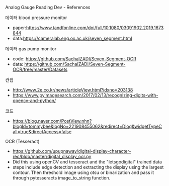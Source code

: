 Analog Gauge Reading Dev - References


   
데이터 blood pressure monitor
- paper:https://www.tandfonline.com/doi/full/10.1080/03091902.2019.1673844
- data:https://cameralab.eng.ox.ac.uk/seven_segment.html

데이터 gas pump monitor
- code: https://github.com/SachaIZADI/Seven-Segment-OCR
- data: https://github.com/SachaIZADI/Seven-Segment-OCR/tree/master/Datasets


컨셉
- http://www.2e.co.kr/news/articleView.html?idxno=203138
- https://www.pyimagesearch.com/2017/02/13/recognizing-digits-with-opencv-and-python/


코드
- https://blog.naver.com/PostView.nhn?blogId=tommybee&logNo=221908455062&redirect=Dlog&widgetTypeCall=true&directAccess=false


OCR (Tesseract)
- https://github.com/upupnaway/digital-display-character-rec/blob/master/digital_display_ocr.py
- Did this using openCV and tesseract and the "letsgodigital" trained data
- steps include edge detection and extracting the display using the largest contour. Then threshold image using otsu or binarization and pass it through pytesseracts image_to_string function.


